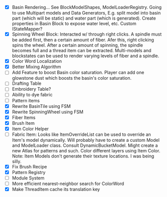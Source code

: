 - [x] Basin Rendering... See BlockModelShapes, ModelLoaderRegistry. Going to use Multipart models and Data Generators, E.g. split model into basin part (which will be static) and water part (which is generated). Create properties in Basin Block to expose water level, etc. Custom IStateMapper?
- [x] Spinning Wheel Block: Interacted w/ through right clicks. A spindle must be added first, then a certain amount of fiber. Afer this, right clicking spins the wheel. After a certain amount of spinning, the spindle becomes full and a thread item can be extracted. Multi-models and blockstates can be used to render varying levels of fiber and a spindle.
- [x] Color Word Localization
- [x] Better Mixing Algorithm
- [ ] Add Feature to boost Basin color saturation. Player can add one glowstone dust which boosts the basin's color saturation.
- [ ] Drafting Table
- [ ] Embroidery Table?
- [ ] Ability to dye fabric
- [ ] Pattern items
- [x] Rewrite BasinTile using FSM
- [x] Rewrite SpinningWheel using FSM
- [x] Fiber Items
- [x] Brush Item
- [x] Item Color Helper
- [ ] Fabric Item: Looks like ItemOverrideList can be used to override an Item's model dynamically. Will probably have to create a custom Model and ModelLoader class. Consult DynamicBucketModel. Might create a new Atlas for patterns and such. Color different layers using Item Color. Note: Item Models don't generate their texture locations. I was being silly.
- [x] Fix Brush Recipe
- [x] Pattern Registry
- [ ] Module System
- [ ] More efficient nearest-neighbor search for ColorWord
- [x] Make ThreadItem cache its translation key
